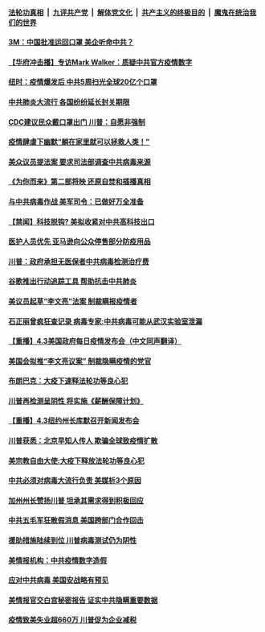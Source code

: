

####  [法轮功真相](../../../../basic/blob/master/README.md?t=04051301) &nbsp;|&nbsp; [九评共产党](../../../../9ping.md/blob/master/README.md?t=04051301) &nbsp;|&nbsp; [解体党文化](../../../../jtdwh.md/blob/master/README.md?t=04051301)  &nbsp;|&nbsp; [共产主义的终极目的](../../../../gczydzjmd.md/blob/master/README.md?t=04051301) &nbsp;|&nbsp; [魔鬼在统治我们的世界](../../../../mgztzwmdsj.md/blob/master/README.md?t=04051301) 

#### [3M：中国批准运回口罩 美企听命中共？](../pages/prog203/a102816088.md?t=04051301) 

#### [【华府冲击播】专访Mark Walker：质疑中共官方疫情数字](../pages/prog203/a102816039.md?t=04051301) 

#### [纽时：疫情爆发后 中共5周扫光全球20亿个口罩](../pages/prog203/a102815828.md?t=04051301) 

#### [中共肺炎大流行 各国纷纷延长封关期限](../pages/prog203/a102815688.md?t=04051301) 

#### [CDC建议民众戴口罩出门 川普：自愿非强制](../pages/prog203/a102815632.md?t=04051301) 

#### [疫情肆虐下幽默“躺在家里就可以拯救人类！”](../pages/prog203/a102815594.md?t=04051301) 

#### [美众议员提法案 要求司法部调查中共病毒来源](../pages/prog203/a102815547.md?t=04051301) 

#### [《为你而来》第二部将映 还原自焚和插播真相](../pages/prog203/a102815528.md?t=04051301) 

#### [与中共病毒作战 美军司令：已做好万全准备](../pages/prog203/a102815382.md?t=04051301) 

#### [【禁闻】科技脱钩? 美拟收紧对中共高科技出口](../pages/prog203/a102815496.md?t=04051301) 

#### [医护人员优先 亚马逊向公众停售部分防疫用品](../pages/prog203/a102815473.md?t=04051301) 

#### [川普：政府承担无医保者中共病毒检测治疗费](../pages/prog203/a102815456.md?t=04051301) 

#### [谷歌推出行动追踪工具 帮助抗击中共肺炎](../pages/prog203/a102815418.md?t=04051301) 

#### [美议员起草“李文亮”法案 制裁瞒报疫情者](../pages/prog203/a102815393.md?t=04051301) 

#### [石正丽曾疯狂查记录 病毒专家:中共病毒可能从武汉实验室泄漏](../pages/prog203/a102815314.md?t=04051301) 

#### [【重播】4.3美国政府每日疫情发布会（中文同声翻译）](../pages/prog203/a102814951.md?t=04051301) 

#### [美国会拟推“李文亮议案” 制裁隐瞒疫情的党官](../pages/prog203/a102815162.md?t=04051301) 

#### [布朗巴克：大疫下速释法轮功等良心犯](../pages/prog203/a102815168.md?t=04051301) 

#### [川普再检测呈阴性 将实施《薪酬保障计划》](../pages/prog203/a102815154.md?t=04051301) 

#### [【重播】4.3纽约州长库默召开新闻发布会](../pages/prog203/a102814952.md?t=04051301) 

#### [川普获悉：北京早知人传人 欺骗全球致疫情扩散](../pages/prog203/a102814966.md?t=04051301) 

#### [美宗教自由大使:大疫下释放法轮功等良心犯](../pages/prog203/a102814797.md?t=04051301) 

#### [中共必须对病毒大流行负责 美媒析3个原因](../pages/prog203/a102814732.md?t=04051301) 

#### [加州州长赞扬川普 坦承其需求得到积极回应](../pages/prog203/a102814626.md?t=04051301) 

#### [中共五毛军狂散假消息 美国跨部门合作回击](../pages/prog203/a102814635.md?t=04051301) 

#### [援助措施陆续到位 川普病毒测试仍为阴性](../pages/prog203/a102814613.md?t=04051301) 

#### [美情报机构：中共疫情数字造假](../pages/prog203/a102814597.md?t=04051301) 

#### [应对中共病毒  美国安战略有预见](../pages/prog203/a102814508.md?t=04051301) 

#### [美情报官交白宫秘密报告 证实中共隐瞒重要数据](../pages/prog203/a102814513.md?t=04051301) 

#### [疫情致美失业超660万 川普促为企业减税](../pages/prog203/a102814506.md?t=04051301) 

